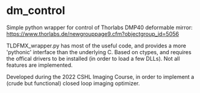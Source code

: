 # dm_control

Simple python wrapper for control of Thorlabs DMP40 deformable mirror:
https://www.thorlabs.de/newgrouppage9.cfm?objectgroup_id=5056

TLDFMX_wrapper.py has most of the useful code, and provides a more 'pythonic' interface than the underlying C. 
Based on ctypes, and requires the offical drivers to be installed (in order to load a few DLLs). 
Not all features are implemented. 

Developed during the 2022 CSHL Imaging Course, in order to implement a (crude but functional) closed loop imaging optimizer.  
